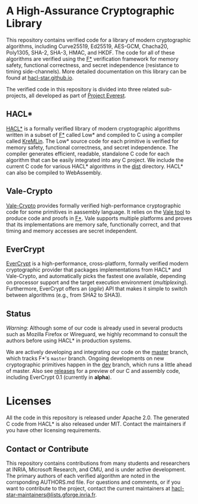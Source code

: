 # A High-Assurance Cryptographic Library

This repository contains verified code for a library of modern
cryptographic algorithms, including Curve25519, Ed25519, AES-GCM,
Chacha20, Poly1305, SHA-2, SHA-3, HMAC, and HKDF. The code for all of
these algorithms are verified using the [F\*](https://fstarlang.github.io/)
verification framework for memory safety, functional correctness, and
secret independence (resistance to timing side-channels).
More detailed documentation on this library can be found
at [hacl-star.github.io](https://hacl-star.github.io).

The verified code in this repository is divided into three related sub-projects,
all developed as part of [Project Everest](https://project-everest.github.io/).

## HACL\*

[HACL\*](code/) is a formally verified library
of modern cryptographic algorithms written in a subset of
[F\*](https://fstarlang.github.io) called Low\* and compiled to C
using a compiler called
[KreMLin](https://github.com/FStarLang/kremlin). The Low\* source code
for each primitive is verified for memory safety, functional
correctness, and secret independence. The compiler generates
efficient, readable, standalone C code for each algorithm that
can be easily integrated into any C project.  We include the current C code for various HACL\*
algorithms in the [dist](dist/) directory. HACL\* can also be compiled to WebAssembly.

## Vale-Crypto

[Vale-Crypto](vale/) provides formally verified high-performance
cryptographic code for some primitives in aassembly language. It relies on the
[Vale tool](https://github.com/project-everest/vale) to produce
code and proofs in [F\*](https://github.com/FStarLang/FStar). Vale supports
multiple platforms and proves that its implementations are memory safe,
functionally correct, and that timing and memory accesses are secret
independent.

## EverCrypt

[EverCrypt](providers/evercrypt/) is a high-performance, cross-platform, formally
verified modern cryptographic provider that packages implementations from
HACL\* and Vale-Crypto, and automatically picks the fastest one available,
depending on processor support and the target execution environment
(*multiplexing*). Furthermore, EverCrypt offers an (*agile*) API that makes it
simple to switch between algorithms (e.g., from SHA2 to SHA3).

## Status

*Warning*: Although some of our code is already used in several products such as Mozilla Firefox or Wireguard,
we highly recommand to consult the authors before using HACL* in production systems.

We are actively developing and integrating our code on the
[master](https://github.com/project-everest/hacl-star/tree/master/)
branch, which tracks F\*'s `master` branch. Ongoing developments on new
cryptographic primitives happen in the [dev](https://github.com/project-everest/hacl-star/tree/dev/)
branch, which runs a little ahead of master. Also see
[releases](https://github.com/project-everest/hacl-star/releases) for a preview
of our C and assembly code, including EverCrypt 0.1 (currently in **alpha**).

# Licenses

All the code in this repository is released under Apache 2.0.
The generated C code from HACL\* is also released under MIT.
Contact the maintainers if you have other licensing requirements.

## Contact or Contribute

This repository contains contributions from many students and researchers at INRIA, Microsoft Research, and CMU,
and is under active development. The primary authors of each verified algorithm are noted in the corrsponding AUTHORS.md file.
For questions and comments, or if you want to contribute to the project, contact the current maintainers at hacl-star-maintainers@lists.gforge.inria.fr.

